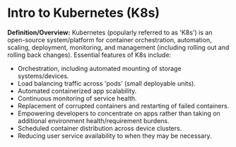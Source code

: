 # Intro to Kubernetes (K8s)
**Definition/Overview:** Kubernetes (popularly referred to as 'K8s') is an open-source system/platform for container orchestration, automation, scaling, deployment, monitoring, and management (including rolling out and rolling back changes). Essential features of K8s include:

* Orchestration, including automated mounting of storage systems/devices.
* Load balancing traffic across 'pods' (small deployable units).
* Automated containerized app scalability.
* Continuous monitoring of service health.
* Replacement of corrupted containers and restarting of failed containers.
* Empowering developers to concentrate on apps rather than taking on additional environment health/requirement burdens.
* Scheduled container distribution across device clusters.
* Reducing user service availability to when they may be necessary.
